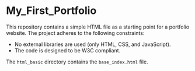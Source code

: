 # My_First_Portfolio

This repository contains a simple HTML file as a starting point for a portfolio website.  The project adheres to the following constraints:

* No external libraries are used (only HTML, CSS, and JavaScript).
* The code is designed to be W3C compliant.

The `html_basic` directory contains the `base_index.html` file.